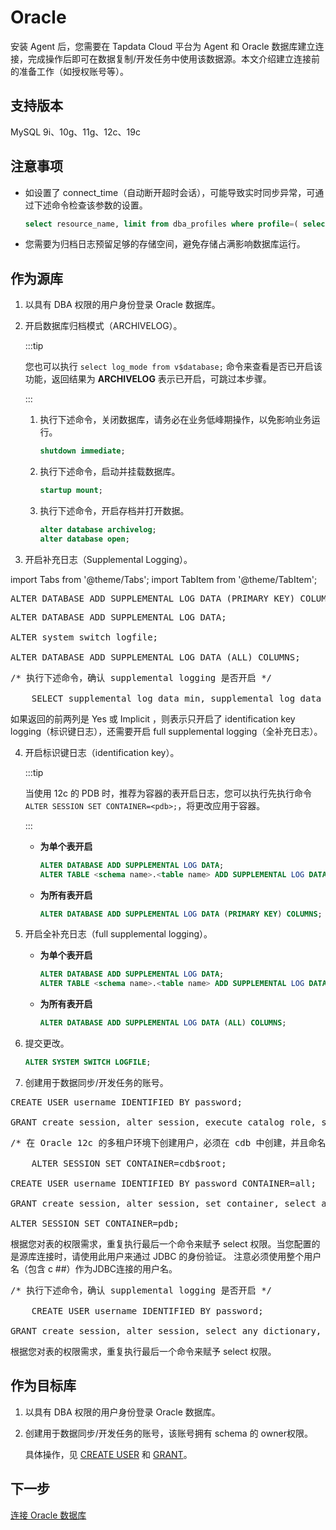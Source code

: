 # Oracle

安装 Agent 后，您需要在 Tapdata Cloud 平台为 Agent 和 Oracle 数据库建立连接，完成操作后即可在数据复制/开发任务中使用该数据源。本文介绍建立连接前的准备工作（如授权账号等）。

## 支持版本 

MySQL 9i、10g、11g、12c、19c

## 注意事项
* 如设置了 connect_time（自动断开超时会话），可能导致实时同步异常，可通过下述命令检查该参数的设置。

  ```sql
  select resource_name, limit from dba_profiles where profile=( select profile from dba_users where username = '<username>');
  ```

* 您需要为归档日志预留足够的存储空间，避免存储占满影响数据库运行。
## 作为源库

1. 以具有 DBA 权限的用户身份登录 Oracle 数据库。

2. 开启数据库归档模式（ARCHIVELOG）。

   :::tip

   您也可以执行 `select log_mode from v$database;` 命令来查看是否已开启该功能，返回结果为 **ARCHIVELOG** 表示已开启，可跳过本步骤。

   :::

   1. 执行下述命令，关闭数据库，请务必在业务低峰期操作，以免影响业务运行。

      ```sql
      shutdown immediate;
      ```

   2. 执行下述命令，启动并挂载数据库。

      ```sql
      startup mount;
      ```

   3. 执行下述命令，开启存档并打开数据。

      ```sql
      alter database archivelog;
      alter database open;

3. 开启补充日志（Supplemental Logging）。

import Tabs from '@theme/Tabs';
import TabItem from '@theme/TabItem';

<Tabs className="unique-tabs">
    <TabItem value="9i" label="Oracle 9i" default>
    <pre>ALTER DATABASE ADD SUPPLEMENTAL LOG DATA (PRIMARY KEY) COLUMNS;</pre>
   </TabItem>
   <TabItem value="10g11g" label="Oracle 10g、11g">
    <pre>ALTER DATABASE ADD SUPPLEMENTAL LOG DATA;<br />
ALTER system switch logfile;<br />
ALTER DATABASE ADD SUPPLEMENTAL LOG DATA (ALL) COLUMNS;</pre>
   </TabItem>
   <TabItem value="12c" label="Oracle 12c">
    <pre>/* 执行下述命令，确认 supplemental logging 是否开启 */<br />
    SELECT supplemental_log_data_min, supplemental_log_data_pk, supplemental_log_data_all FROM v$database;
</pre>
<p>如果返回的前两列是 Yes 或 Implicit ，则表示只开启了 identification key logging（标识键日志），还需要开启 full supplemental logging（全补充日志）。 </p>
   </TabItem>
  </Tabs>

4. 开启标识键日志（identification key）。

   :::tip

   当使用 12c 的 PDB 时，推荐为容器的表开启日志，您可以执行先执行命令 `ALTER SESSION SET CONTAINER=<pdb>;`，将更改应用于容器。

   :::

   * **为单个表开启**

     ```sql
     ALTER DATABASE ADD SUPPLEMENTAL LOG DATA;
     ALTER TABLE <schema name>.<table name> ADD SUPPLEMENTAL LOG DATA (PRIMARY KEY) COLUMNS;
     ```

   * **为所有表开启**

     ```sql
     ALTER DATABASE ADD SUPPLEMENTAL LOG DATA (PRIMARY KEY) COLUMNS;
     ```

5. 开启全补充日志（full supplemental logging）。

   * **为单个表开启**

     ```sql
     ALTER DATABASE ADD SUPPLEMENTAL LOG DATA;
     ALTER TABLE <schema name>.<table name> ADD SUPPLEMENTAL LOG DATA (ALL) COLUMNS;
     ```

   * **为所有表开启**

     ```sql
     ALTER DATABASE ADD SUPPLEMENTAL LOG DATA (ALL) COLUMNS;
     ```

6. 提交更改。

   ```sql
   ALTER SYSTEM SWITCH LOGFILE;
   ```

7. 创建用于数据同步/开发任务的账号。

<Tabs className="unique-tabs">
    <TabItem value="account10g11g" label="Oracle 10g、11g" default>
    <pre>CREATE USER username IDENTIFIED BY password;<br />
GRANT create session, alter session, execute_catalog_role, select any dictionary, select any transaction, select any table, create any table, create any index, unlimited tablespace to user name;</pre>
   </TabItem>
   <TabItem value="account12c-m" label="Oracle 12c（多租户模式）">
    <pre>/* 在 Oracle 12c 的多租户环境下创建用户，必须在 cdb 中创建，并且命名格式约定为 c##name */<br />
    ALTER SESSION SET CONTAINER=cdb$root;<br />
CREATE USER username IDENTIFIED BY password CONTAINER=all;<br />
GRANT create session, alter session, set container, select any dictionary, select any transaction, logmining, execute_catalog_role, create any table, create any index, unlimited tablespace TO username CONTAINER=all;<br />
ALTER SESSION SET CONTAINER=pdb;</pre>
    <p>根据您对表的权限需求，重复执行最后一个命令来赋予 select 权限。当您配置的是源库连接时，请使用此用户来通过 JDBC 的身份验证。 注意必须使用整个用户名（包含 c ##）作为JDBC连接的用户名。</p>
   </TabItem>
   <TabItem value="account12c-s" label="Oracle 12c（标准模式）">
    <pre>/* 执行下述命令，确认 supplemental logging 是否开启 */<br />
    CREATE USER username IDENTIFIED BY password;<br />
GRANT create session, alter session, select any dictionary, select any transaction, logmining, execute_catalog_role, create any table, create any index, unlimited tablespace TO username;
</pre>
<p>根据您对表的权限需求，重复执行最后一个命令来赋予 select 权限。 </p>
   </TabItem>
  </Tabs>



## 作为目标库
1. 以具有 DBA 权限的用户身份登录 Oracle 数据库。

2. 创建用于数据同步/开发任务的账号，该账号拥有 schema 的 owner权限。

   具体操作，见 [CREATE USER](https://docs.oracle.com/cd/B19306_01/server.102/b14200/statements_8003.htm) 和 [GRANT](https://docs.oracle.com/cd/B19306_01/server.102/b14200/statements_9013.htm)。



## 下一步

[连接 Oracle 数据库](../../../user-guide/connect-database/certified/connect-oracle)



